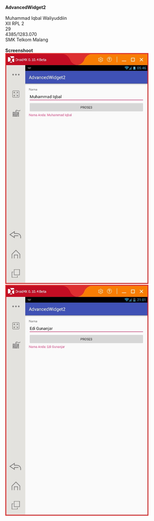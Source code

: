 <b>AdvancedWidget2</b>
<br><br>Muhammad Iqbal Waliyuddiin<br>XII RPL 2<br>29<br>4385/1283.070<br>SMK Telkom Malang
<br><br><b>Screenshoot</b><br>![Gambar](https://raw.githubusercontent.com/iqbalwaliyuddiin/AdvancedWidget2/master/2.jpg)
<br>![Gambar](https://raw.githubusercontent.com/iqbalwaliyuddiin/AdvancedWidget2/master/2.2.jpg)
